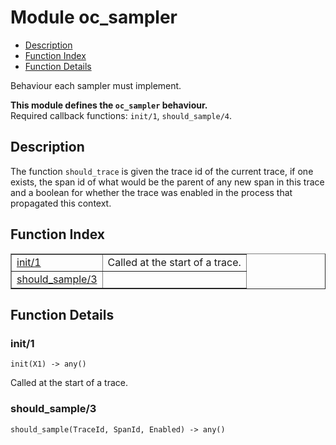 

# Module oc_sampler #
* [Description](#description)
* [Function Index](#index)
* [Function Details](#functions)

Behaviour each sampler must implement.

__This module defines the `oc_sampler` behaviour.__<br /> Required callback functions: `init/1`, `should_sample/4`.

<a name="description"></a>

## Description ##
The function `should_trace`
is given the trace id of the current trace, if one exists, the span id
of what would be the parent of any new span in this trace and a boolean
for whether the trace was enabled in the process that propagated this
context.<a name="index"></a>

## Function Index ##


<table width="100%" border="1" cellspacing="0" cellpadding="2" summary="function index"><tr><td valign="top"><a href="#init-1">init/1</a></td><td>Called at the start of a trace.</td></tr><tr><td valign="top"><a href="#should_sample-3">should_sample/3</a></td><td></td></tr></table>


<a name="functions"></a>

## Function Details ##

<a name="init-1"></a>

### init/1 ###

`init(X1) -> any()`

Called at the start of a trace.

<a name="should_sample-3"></a>

### should_sample/3 ###

`should_sample(TraceId, SpanId, Enabled) -> any()`

